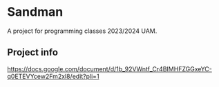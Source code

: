 # Sandman

A project for programming classes 2023/2024 UAM. 

## Project info

https://docs.google.com/document/d/1b_92VWntf_Cr4BIMHFZGGxeYC-q0ETEVYcew2Fm2xl8/edit?pli=1